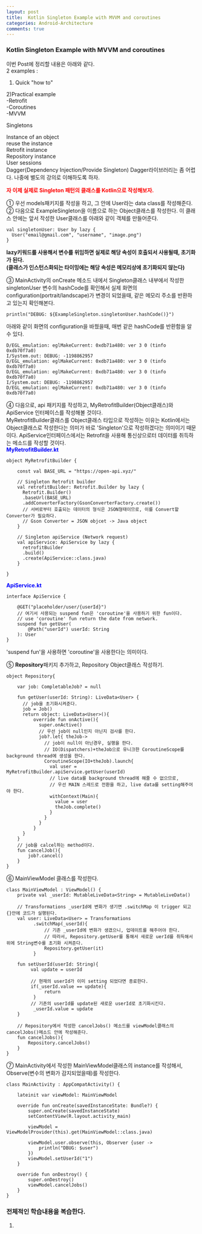 ```yaml
---
layout: post
title:  Kotlin Singleton Example with MVVM and coroutines
categories: Android-Architecture
comments: true
---
```


### Kotlin Singleton Example with MVVM and coroutines<br>

이번 Post에 정리할 내용은 아래와 같다.<br>
2 examples :<br>

1) Quick "how to"<br>

2)Practical example<br>
-Retrofit<br>
-Coroutines<br>
-MVVM<br>

Singletons

Instance of an object <br>
reuse the instance <br>
Retrofit instance <br>
Repository instance <br>
User sessions <br>
Dagger(Dependency Injection/Provide Singleton)
Dagger라이브러리는 좀 어렵다. 나중에 별도의 강의로 이해하도록 하자.<br>

<strong><font color="Red">자 이제 실제로 Singleton 패턴의 클래스를 Kotlin으로 작성해보자.</font></strong><br>

① 우선 models패키지를 작성을 하고, 그 안에 User라는 data class를 작성해준다. <br>
② 다음으로 ExampleSingleton을 이름으로 하는 Object클래스를 작성한다. 이 클래스 안에는 앞서 작성한 User클래스를 아래와 같이 객체를 만들어준다.

    val singletonUser: User by lazy {
      User("email@gmail.com", "username", "image.png")
    }

<strong>lazy키워드를 사용해서 변수를 위임하면 실제로 해당 속성이 호출되서 사용될때, 초기화가 된다.<br>
(클래스가 인스턴스화되는 타이밍에는 해당 속성은 메모리상에 초기화되지 않는다) </strong><br>

③ MainActivity의 onCreate 메소드 내에서 Singleton클래스 내부에서 작성한 singletonUser 변수의 hashCode를 확인해서 실제 화면의 configuration(portrait/landscape)가 변경이 되었을때, 같은 메모리 주소를 반환하고 있는지 확인해본다. <br>

    println("DEBUG: ${ExampleSingleton.singletonUser.hashCode()}")

아래와 같이 화면의 configuration을 바꿨을때, 매번 같은 hashCode를 반환함을 알 수 있다.<br>

    D/EGL_emulation: eglMakeCurrent: 0xdb71a480: ver 3 0 (tinfo 0xdb70f7a0)
    I/System.out: DEBUG: -1198862957
    D/EGL_emulation: eglMakeCurrent: 0xdb71a480: ver 3 0 (tinfo 0xdb70f7a0)
    D/EGL_emulation: eglMakeCurrent: 0xdb71a480: ver 3 0 (tinfo 0xdb70f7a0)
    I/System.out: DEBUG: -1198862957
    D/EGL_emulation: eglMakeCurrent: 0xdb71a480: ver 3 0 (tinfo 0xdb70f7a0)

④ 다음으로, api 패키지를 작성하고, MyRetrofitBuilder(Object클래스)와 ApiService 인터페이스를 작성해볼 것이다. <br>
MyRetrofitBuilder클래스를 Object클래스 타입으로 작성하는 이유는 Kotlin에서는 Object클래스로 작성한다는 의미가 바로 'Singleton'으로 작성하겠다는 의미이기 때문이다. ApiService인터페이스에서는 Retrofit을 사용해 통신상으로터 데이터를 취득하는 메소드를 작성할 것이다.<br>
<strong><font color="Blue">MyRetrofitBuilder.kt</font></strong>

    object MyRetrofitBuilder {

        const val BASE_URL = "https://open-api.xyz/"

        // Singleton Retrofit builder
        val retrofitBuilder: Retrofit.Builder by lazy {
          Retrofit.Builder()
          .baseUrl(BASE_URL)
          .addConverterFactory(GsonConverterFactory.create())
          // 서버로부터 호출되는 데이터의 형식은 JSON형태이므로, 이를 Convert할 Converter가 필요하다.
          // Gson Converter = JSON objcet -> Java object
        }

        // Singleton apiService (Network request)
        val apiService: ApiService by lazy {
          retrofitBuilder
          .build()
          .create(ApiService::class.java)
        }

    }

<strong><font color="Blue">ApiService.kt</font></strong>

    interface ApiService {

        @GET("placeholder/user/{userId}")
        // 여기서 사용되는 suspend fun은 'coroutine'을 사용하기 위한 fun이다.
        // use 'coroutine' fun return the date from network.
        suspend fun getUser(
            @Path("userId") userId: String
        ): User
    }

'suspend fun'을 사용하면 'coroutine'을 사용한다는 의미이다. <br>

⑤ <strong>Repository</strong>패키지 추가하고, Repository Object클래스 작성하기.<br>

    object Repository{

        var job: CompletableJob? = null

        fun getUser(userId: String): LiveData<User> {
          // job을 초기화시켜준다.
          job = Job()
          return object: LiveData<User>(){
              override fun onActive(){
                super.onActive()
                // 우선 job이 null인지 아닌지 검사를 한다.
                job?.let{ theJob->
                  // job이 null이 아닌경우, 실행을 한다.
                  // IO(Dispatchers)+theJob으로 유니크한 CoroutineScope를 background thread에 생성을 한다.
                  CoroutineScope(IO+theJob).launch{
                    val user = MyRetrofitBuilder.apiService.getUser(userId)
                    // live data를 background thread에 해줄 수 없으므로,
                    // 우선 MAIN 스레드로 전환을 하고, live data를 setting해주어야 한다.
                    withContext(Main){
                      value = user
                      theJob.complete()
                    }
                  }
                }
              }
          }  
        }
        // job을 calcel하는 method이다.
        fun cancelJob(){
            job?.cancel()
        }
    }

⑥ MainViewModel 클래스를 작성한다.<br>

    class MainViewModel : ViewModel() {
        private val _userId: MutableLiveData<String> = MutableLiveData()

        // Transformations _userId에 변화가 생기면 .switchMap 이 trigger 되고 {}안에 코드가 실행된다.
        val user: LiveData<User> = Transformations
              .switchMap(_userId){
                  // 기존 _userId에 변화가 생겼으니, 업데이트를 해주어야 한다.
                  // 따라서, Repository.getUser를 통해서 새로운 uerId를 취득해서 위에 String변수를 초기화 시켜준다.
                  Repository.getUser(it)
              }

        fun setUserId(userId: String){
             val update = userId

             // 현재의 userId가 이미 setting 되었다면 종료한다.
             if(_userId.value == update){
                  return
              }
             // 기존의 userId를 update된 새로운 userId로 초기화시킨다.
              _userId.value = update
        }  

        // Repository에서 작성한 cancelJobs() 메소드를 viewModel클래스의 cancelJobs()메소드 안에 작성해준다.
        fun cancelJobs(){
            Repository.cancelJobs()
        }    
    }

⑦ MainActivity에서 작성한 MainViewModel클래스의 instance를 작성해서, Observe(변수의 변화가 감지되었을때)를 작성한다.

    class MainActivity : AppCompatActivity() {

        lateinit var viewModel: MainViewModel

        override fun onCreate(savedInstanceState: Bundle?) {
            super.onCreate(savedInstanceState)
            setContentView(R.layout.activity_main)

            viewModel = ViewModelProvider(this).get(MainViewModel::class.java)

            viewModel.user.observe(this, Observer {user ->
                println("DBUG: $user")
            })
            viewModel.setUserId("1")
        }

        override fun onDestroy() {
            super.onDestroy()
            viewModel.cancelJobs()
        }
    }




### 전체적인 학습내용을 복습한다.<br>
1. <br>
